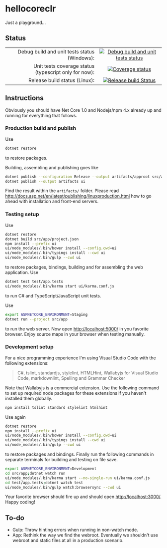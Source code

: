 # hellocoreclr

Just a playground...

## Status

|  |  |
| ---: | :---: |
| Debug build and unit tests status (Windows): | [![Debug build and unit tests status](https://ci.appveyor.com/api/projects/status/jpbt7swu8jaiuxa6/branch/master?svg=true)](https://ci.appveyor.com/project/jp7677/hellocoreclr/branch/master) |
| Unit tests coverage status (typescript only for now): | [![Coverage status](https://codecov.io/gh/jp7677/hellocoreclr/branch/master/graph/badge.svg)](https://codecov.io/gh/jp7677/hellocoreclr) |
| Release build status (Linux): | [![Release build Status](https://travis-ci.org/jp7677/hellocoreclr.svg?branch=master)](https://travis-ci.org/jp7677/hellocoreclr) |

## Instructions

Obviously you should have Net Core 1.0 and Nodejs/npm 4.x already up and running for everything that follows.

### Production build and publish

Use

```bash
dotnet restore
```

to restore packages.

Building, assembling and publishing goes like

```bash
dotnet publish --configuration Release --output artifacts/approot src/app
dotnet publish --output artifacts ui
```

Find the result within the ```artifacts/``` folder. Please read <http://docs.asp.net/en/latest/publishing/linuxproduction.html> how to go ahead with installation and front-end servers.

### Testing setup

Use

```bash
dotnet restore
dotnet build src/app/project.json
npm install --prefix ui
ui/node_modules/.bin/bower install --config.cwd=ui
ui/node_modules/.bin/typings install --cwd ui
ui/node_modules/.bin/gulp --cwd ui
```

to restore packages, bindings, building and for assembling the web application. Use

```bash
dotnet test test/app.tests
ui/node_modules/.bin/karma start ui/karma.conf.js
```

to run C# and TypeScript/JavaScript unit tests.

Use

```bash
export ASPNETCORE_ENVIRONMENT=Staging
dotnet run --project src/app
```

to run the web server. Now open <http://localhost:5000/> in you favorite browser. Enjoy source maps in your browser when testing manually.

### Development setup

For a nice programming experience I'm using Visual Studio Code with the following extensions:
> C#, tslint, standardjs, stylelint, HTMLHint, Wallabyjs for Visual Studio Code, markdownlint, Spelling and Grammar Checker

Note that Wallabyjs is a commercial extension.
Use the following command to set up required node packages for these extensions if you haven't installed them globally.

```bash
npm install tslint standard stylelint htmlhint
```

Use again

```bash
dotnet restore
npm install --prefix ui
ui/node_modules/.bin/bower install --config.cwd=ui
ui/node_modules/.bin/typings install --cwd ui
ui/node_modules/.bin/gulp --cwd ui
```

to restore packages and bindings. Finally run the following commands in separate terminals for building and testing on file save.

```bash
export ASPNETCORE_ENVIRONMENT=Development
cd src/app;dotnet watch run
ui/node_modules/.bin/karma start --no-single-run ui/karma.conf.js
cd test/app.tests;dotnet watch test
ui/node_modules/.bin/gulp watch:browsersync --cwd ui
```

Your favorite browser should fire up and should open <http://localhost:3000/>. Happy coding!

## To-do

- Gulp: Throw hinting errors when running in non-watch mode.
- App: Rethink the way we find the webroot. Eventually we shouldn't use webroot and static files at all in a production scenario.
